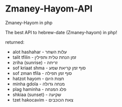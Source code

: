 # Zmaney-Hayom-API
Zmaney-Hayom in php


The best API to hebrew-date (Zmaney-hayom) in php!

returned:
* alot hashahar  - עלות השחר
* talit tfilin - זמן הנחת טלית ותפילין
* zriha (sunrise) - זריחה
* sof kriaat shma - סוף זמן קריאת שמע
* sof zman tfila - סוף זמן תפילה
* hatzot hayom - חצות היום
* minha gdola - מנחה גדולה
* plag haminha - פלג המנחה
* shkiaa (sunset) - שקיעה
* tzet hakocavim - צאת הכוכבים
